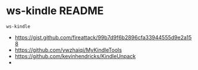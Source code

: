 # ws-kindle README

    ws-kindle

* https://gist.github.com/fireattack/99b7d9f6b2896cfa33944555d9e2a158
* https://github.com/ywzhaiqi/MyKindleTools
* https://github.com/kevinhendricks/KindleUnpack
* 
